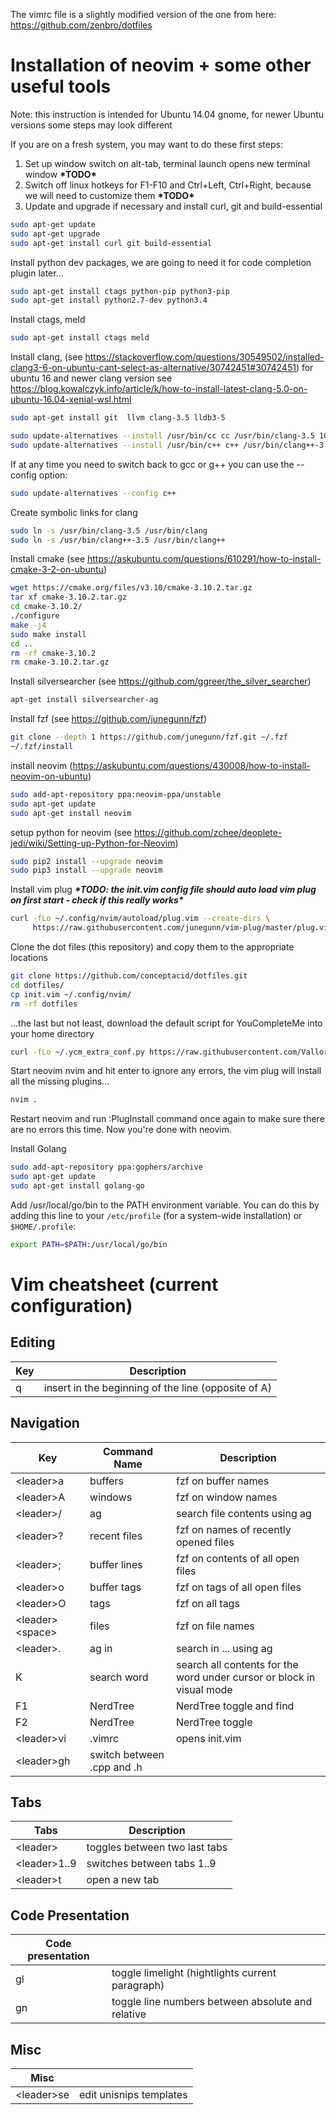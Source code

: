 The vimrc file is a slightly modified version of the one from here:
https://github.com/zenbro/dotfiles

# Installation of neovim + some other useful tools
Note: this instruction is intended for Ubuntu 14.04 gnome, for newer Ubuntu versions some steps may look different

If you are on a fresh system, you may want to do these first steps:
1) Set up window switch on alt-tab, terminal launch opens new terminal window **\*TODO\***
2) Switch off linux hotkeys for F1-F10 and Ctrl+Left, Ctrl+Right, because we will need to customize them **\*TODO\***
2) Update and upgrade if necessary and install curl, git and build-essential

```bash
sudo apt-get update
sudo apt-get upgrade
sudo apt-get install curl git build-essential
```

Install python dev packages, we are going to need it for code completion plugin later...
```bash
sudo apt-get install ctags python-pip python3-pip
sudo apt-get install python2.7-dev python3.4
```

Install ctags, meld
```bash
sudo apt-get install ctags meld
```

Install clang,
(see https://stackoverflow.com/questions/30549502/installed-clang3-6-on-ubuntu-cant-select-as-alternative/30742451#30742451)
for ubuntu 16 and newer clang version see
https://blog.kowalczyk.info/article/k/how-to-install-latest-clang-5.0-on-ubuntu-16.04-xenial-wsl.html

```bash
sudo apt-get install git  llvm clang-3.5 lldb3-5

sudo update-alternatives --install /usr/bin/cc cc /usr/bin/clang-3.5 100
sudo update-alternatives --install /usr/bin/c++ c++ /usr/bin/clang++-3.5 100
```

If at any time you need to switch back to gcc or g++ you can use the --config option:

```bash
sudo update-alternatives --config c++
```

Create symbolic links for clang

```bash
sudo ln -s /usr/bin/clang-3.5 /usr/bin/clang
sudo ln -s /usr/bin/clang++-3.5 /usr/bin/clang++
```

Install cmake (see https://askubuntu.com/questions/610291/how-to-install-cmake-3-2-on-ubuntu)


```bash
wget https://cmake.org/files/v3.10/cmake-3.10.2.tar.gz
tar xf cmake-3.10.2.tar.gz
cd cmake-3.10.2/
./configure
make -j4
sudo make install
cd ..
rm -rf cmake-3.10.2
rm cmake-3.10.2.tar.gz
```

Install silversearcher (see https://github.com/ggreer/the_silver_searcher)

```bash
apt-get install silversearcher-ag
```

Install fzf (see https://github.com/junegunn/fzf)

```bash
git clone --depth 1 https://github.com/junegunn/fzf.git ~/.fzf
~/.fzf/install
```

install neovim (https://askubuntu.com/questions/430008/how-to-install-neovim-on-ubuntu)

```bash
sudo add-apt-repository ppa:neovim-ppa/unstable
sudo apt-get update
sudo apt-get install neovim
```

setup python for neovim (see https://github.com/zchee/deoplete-jedi/wiki/Setting-up-Python-for-Neovim)
```bash
sudo pip2 install --upgrade neovim
sudo pip3 install --upgrade neovim
```

Install vim plug ***\*TODO: the init.vim config file should auto load vim plug on first start - check if this really works\****
```bash
curl -fLo ~/.config/nvim/autoload/plug.vim --create-dirs \
     https://raw.githubusercontent.com/junegunn/vim-plug/master/plug.vim
```

Clone the dot files (this repository) and copy them to the appropriate locations
```bash
git clone https://github.com/conceptacid/dotfiles.git
cd dotfiles/
cp init.vim ~/.config/nvim/
rm -rf dotfiles
```
...the last but not least, download the default script for YouCompleteMe into your home directory
```bash
curl -fLo ~/.ycm_extra_conf.py https://raw.githubusercontent.com/Valloric/ycmd/master/cpp/ycm/.ycm_extra_conf.py
```

Start neovim nvim and hit enter to ignore any errors, the vim plug will install all the missing plugins...
```bash
nvim .
```

Restart neovim and run :PlugInstall command once again to make sure there are no errors this time.
Now you're done with neovim. 


Install Golang
```bash
sudo add-apt-repository ppa:gophers/archive
sudo apt-get update
sudo apt-get install golang-go
```

Add /usr/local/go/bin to the PATH environment variable. You can do this by adding this line to your `/etc/profile`
(for a system-wide installation) or `$HOME/.profile`:
```bash
export PATH=$PATH:/usr/local/go/bin
```


# Vim cheatsheet (current configuration)
## Editing

| Key   |  Description |
| ----------|---------------------|
|q         | insert in the beginning of the line (opposite of A) |

## Navigation
| Key   | Command Name |  Description |
| ----------------  | ----------------------- |------------------------------|
|\<leader>a         |buffers | fzf on buffer names |
|\<leader>A         |windows | fzf on window names |
|\<leader>/         |ag | search file contents using ag
|\<leader>?         |recent files | fzf on names of recently opened files |
|\<leader>;         |buffer lines | fzf on contents of all open files |
|\<leader>o         |buffer tags | fzf on tags of all open files |
|\<leader>O         |tags | fzf on all tags |
|\<leader>\<space>  |files | fzf on file names |
|\<leader>.         |ag in| search in ... using ag |
|K                  |search word| search all contents for the word under cursor or block in visual mode|
|F1                |NerdTree | NerdTree toggle and find |
|F2                |NerdTree | NerdTree toggle |
|\<leader>vi         |.vimrc | opens init.vim |
|\<leader>gh       | switch between .cpp and .h |

## Tabs
| Tabs    |  Description|
| ----------------  | --------------------|
|\<leader><TAB> |  toggles between two last tabs |
|\<leader>1..9 | switches between tabs 1..9 |
|\<leader>t    | open a new tab |     

## Code Presentation
| Code presentation |  |
| ----------------- | ------------- |
| gl                | toggle limelight (hightlights current paragraph) |
| gn                | toggle line numbers between absolute and relative |

## Misc
| Misc | |
| --------------- | ------------------- |
|\<leader>se      | edit unisnips templates   |
